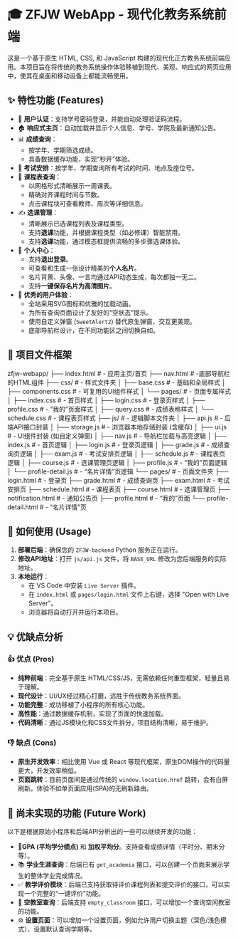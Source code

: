 # 🎓 ZFJW WebApp - 现代化教务系统前端

这是一个基于原生 HTML, CSS, 和 JavaScript 构建的现代化正方教务系统前端应用。本项目旨在将传统的教务系统操作体验移植到现代、美观、响应式的网页应用中，使其在桌面和移动设备上都能流畅使用。

## ✨ 特性功能 (Features)

-   🔐 **用户认证**：支持学号密码登录，并能自动处理验证码流程。
-   🏠 **响应式主页**：自动加载并显示个人信息、学号、学院及最新通知公告。
-   📊 **成绩查询**：
    -   按学年、学期筛选成绩。
    -   具备数据缓存功能，实现“秒开”体验。
-   📝 **考试安排**：按学年、学期查询所有考试的时间、地点及座位号。
-   📅 **课程表查询**：
    -   以网格形式清晰展示一周课表。
    -   精确对齐课程时间与节数。
    -   点击课程块可查看教师、周次等详细信息。
-   ✍️ **选课管理**：
    -   清晰展示已选课程列表及课程类型。
    -   支持**退课**功能，并根据课程类型（如必修课）智能禁用。
    -   支持**选课**功能，通过模态框提供流畅的多步骤选课体验。
-   👤 **个人中心**：
    -   支持**退出登录**。
    -   可查看和生成一张设计精美的**个人名片**。
    -   名片背景、头像、一言均通过API动态生成，每次都独一无二。
    -   支持**一键保存名片为高清图片**。
-   🎨 **优秀的用户体验**：
    * 全站采用SVG图标和优雅的加载动画。
    * 为所有查询页面设计了友好的“空状态”提示。
    * 使用自定义弹窗 (`SweetAlert2`) 替代原生弹窗，交互更美观。
    * 底部导航栏设计，在不同功能区之间切换自如。

## 📂 项目文件框架
zfjw-webapp/
├── index.html                 #   - 应用主页/首页
├── nav.html                   #   -底部导航栏的HTML组件
├── css/                       #   - 样式文件夹
│   ├── base.css               #   - 基础和全局样式
│   ├── components.css         #   - 可复用的UI组件样式
│   └── pages/                 #   - 页面专属样式
│       ├── index.css          #   - 首页样式
│       ├── login.css          #   - 登录页样式
│       ├── profile.css        #   - “我的”页面样式
│       ├── query.css          #   - 成绩表格样式
│       └── schedule.css       #   - 课程表页样式
├── js/                        #   - 逻辑脚本文件夹
│   ├── api.js                 #   - 后端API接口封装
│   ├── storage.js             #   - 浏览器本地存储封装 (含缓存)
│   ├── ui.js                  #   - UI组件封装 (如自定义弹窗)
│   ├── nav.js                 #   - 导航栏加载与高亮逻辑
│   ├── index.js               #   - 首页逻辑
│   ├── login.js               #   - 登录页逻辑
│   ├── grade.js               #   - 成绩查询页逻辑
│   ├── exam.js                #   - 考试安排页逻辑
│   ├── schedule.js            #   - 课程表页逻辑
│   ├── course.js              #   - 选课管理页逻辑
│   ├── profile.js             #   - “我的”页面逻辑
│   └── profile-detail.js      #   - “名片详情”页逻辑
└── pages/                     #   - 页面文件夹
    ├── login.html             #   - 登录页
    ├── grade.html             #   - 成绩查询页
    ├── exam.html              #   - 考试安排页
    ├── schedule.html          #   - 课程表页
    ├── course.html            #   - 选课管理页
    ├── notification.html      #   - 通知公告页
    ├── profile.html           #   - “我的”页面
    └── profile-detail.html    #   - “名片详情”页
## 🚀 如何使用 (Usage)

1.  **部署后端**：确保您的 `ZFJW-backend` Python 服务正在运行。
2.  **修改API地址**：打开 `js/api.js` 文件，将 `BASE_URL` 修改为您后端服务的实际地址。
3.  **本地运行**：
    * 在 VS Code 中安装 `Live Server` 插件。
    * 在 `index.html` 或 `pages/login.html` 文件上右键，选择 "Open with Live Server"。
    * 浏览器将自动打开并运行本项目。

## 💡 优缺点分析

### 👍 优点 (Pros)

* **纯粹前端**：完全基于原生 HTML/CSS/JS，无需依赖任何重型框架，轻量且易于理解。
* **现代设计**：UI/UX经过精心打磨，远胜于传统教务系统界面。
* **功能完整**：成功移植了小程序的所有核心功能。
* **高性能**：通过数据缓存机制，实现了页面的快速加载。
* **代码清晰**：通过JS模块化和CSS文件拆分，项目结构清晰，易于维护。

### 👎 缺点 (Cons)

* **原生开发效率**：相比使用 Vue 或 React 等现代框架，原生DOM操作的代码量更大，开发效率稍低。
* **页面跳转**：目前页面间是通过传统的 `window.location.href` 跳转，会有白屏刷新。体验不如单页面应用(SPA)的无刷新路由。

## 🚧 尚未实现的功能 (Future Work)

以下是根据原始小程序和后端API分析出的一些可以继续开发的功能：
* 💯**GPA (平均学分绩点)** 和 **加权平均分**。支持查看成绩详情（平时分、期末分等）。
* 📚 **学业生涯查询**：后端已有 `get_academia` 接口，可以创建一个页面来展示学生的整体学业完成情况。
* ✅ **教学评价模块**：后端已支持获取待评价课程列表和提交评价的接口，可以实现一个完整的“一键评价”功能。
* 🏢 **空教室查询**：后端支持 `empty_classroom` 接口，可以增加一个查询空闲教室的功能。
* ⚙️ **设置页面**：可以增加一个设置页面，例如允许用户切换主题（深色/浅色模式）、设置默认查询学期等。
